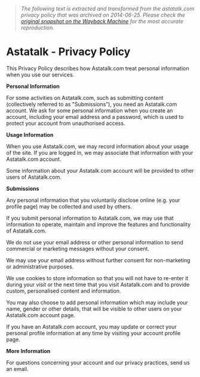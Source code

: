 > *The following text is extracted and transformed from the astatalk.com privacy policy that was archived on 2014-06-25. Please check the [original snapshot on the Wayback Machine](https://web.archive.org/web/20140625105528id_/http%3A//astatalk.com/privacy-policy) for the most accurate reproduction.*

# Astatalk - Privacy Policy

This Privacy Policy describes how Astatalk.com treat personal information when you use our services.

**Personal Information**

For some activities on Astatalk.com, such as submitting content (collectively referred to as "Submissions”), you need an Astatalk.com account. We ask for some personal information when you create an account, including your email address and a password, which is used to protect your account from unauthorised access.

**Usage Information**

When you use Astatalk.com, we may record information about your usage of the site. If you are logged in, we may associate that information with your Astatalk.com account.

Some information about your Astatalk.com account will be provided to other users of Astatalk.com.

**Submissions**

Any personal information that you voluntarily disclose online (e.g. your profile page) may be collected and used by others.

If you submit personal information to Astatalk.com, we may use that information to operate, maintain and improve the features and functionality of Astatalk.com.

We do not use your email address or other personal information to send commercial or marketing messages without your consent.

We may use your email address without further consent for non-marketing or administrative purposes.

We use cookies to store information so that you will not have to re-enter it during your visit or the next time that you visit Astatalk.com and to provide custom, personalised content and information.

You may also choose to add personal information which may include your name, gender or other details, that will be visible to other users on your Astatalk.com account page.

If you have an Astatalk.com account, you may update or correct your personal profile information at any time by visiting your account profile page.

**More Information**

For questions concerning your account and our privacy practices, send us an email.
